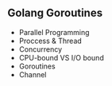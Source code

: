 ## Golang Goroutines

- Parallel Programming
- Proccess & Thread
- Concurrency
- CPU-bound VS I/O bound
- Goroutines
- Channel
